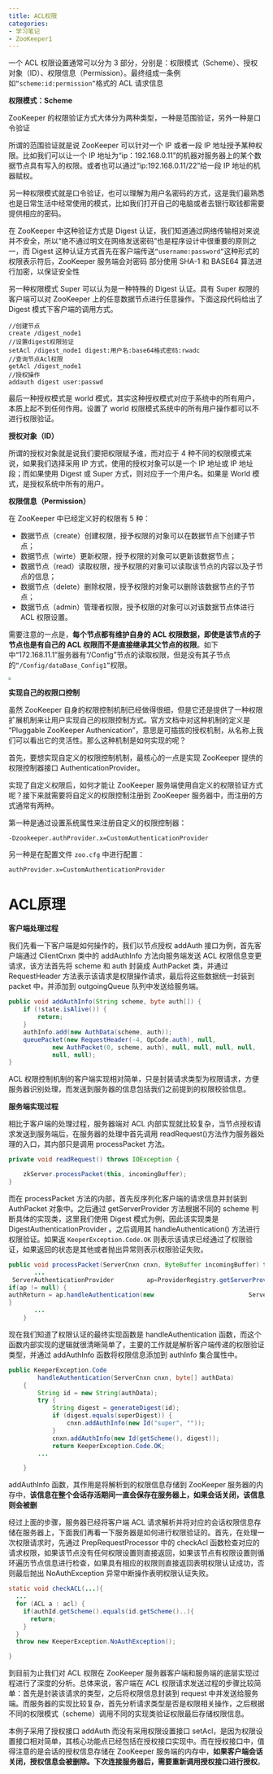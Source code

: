 ```yaml
---
title: ACL权限
categories: 
- 学习笔记
- ZooKeeper1
---
```


一个 ACL 权限设置通常可以分为 3 部分，分别是：权限模式（Scheme）、授权对象（ID）、权限信息（Permission）。最终组成一条例如`“scheme:id:permission”`格式的 ACL 请求信息

**权限模式：Scheme**

ZooKeeper 的权限验证方式大体分为两种类型，一种是范围验证，另外一种是口令验证

所谓的范围验证就是说 ZooKeeper 可以针对一个 IP 或者一段 IP 地址授予某种权限。比如我们可以让一个 IP 地址为“ip：192.168.0.11”的机器对服务器上的某个数据节点具有写入的权限。或者也可以通过“ip:192.168.0.11/22”给一段 IP 地址的机器赋权。

另一种权限模式就是口令验证，也可以理解为用户名密码的方式，这是我们最熟悉也是日常生活中经常使用的模式，比如我们打开自己的电脑或者去银行取钱都需要提供相应的密码。

在 ZooKeeper 中这种验证方式是 Digest 认证，我们知道通过网络传输相对来说并不安全，所以“绝不通过明文在网络发送密码”也是程序设计中很重要的原则之一，而 Digest 这种认证方式首先在客户端传送`“username:password”`这种形式的权限表示符后，ZooKeeper 服务端会对密码 部分使用 SHA-1 和 BASE64 算法进行加密，以保证安全性

另一种权限模式 Super 可以认为是一种特殊的 Digest 认证。具有 Super 权限的客户端可以对 ZooKeeper 上的任意数据节点进行任意操作。下面这段代码给出了 Digest 模式下客户端的调用方式。

```
//创建节点
create /digest_node1
//设置digest权限验证
setAcl /digest_node1 digest:用户名:base64格式密码:rwadc 
//查询节点Acl权限
getAcl /digest_node1 
//授权操作
addauth digest user:passwd
```

最后一种授权模式是 world 模式，其实这种授权模式对应于系统中的所有用户，本质上起不到任何作用。设置了 world 权限模式系统中的所有用户操作都可以不进行权限验证。

**授权对象（ID）**

所谓的授权对象就是说我们要把权限赋予谁，而对应于 4 种不同的权限模式来说，如果我们选择采用 IP 方式，使用的授权对象可以是一个 IP 地址或 IP 地址段；而如果使用 Digest 或 Super 方式，则对应于一个用户名。如果是 World 模式，是授权系统中所有的用户。

**权限信息（Permission）**

在 ZooKeeper 中已经定义好的权限有 5 种：

- 数据节点（create）创建权限，授予权限的对象可以在数据节点下创建子节点；
- 数据节点（wirte）更新权限，授予权限的对象可以更新该数据节点；
- 数据节点（read）读取权限，授予权限的对象可以读取该节点的内容以及子节点的信息；
- 数据节点（delete）删除权限，授予权限的对象可以删除该数据节点的子节点；
- 数据节点（admin）管理者权限，授予权限的对象可以对该数据节点体进行 ACL 权限设置。

需要注意的一点是，**每个节点都有维护自身的 ACL 权限数据，即使是该节点的子节点也是有自己的 ACL 权限而不是直接继承其父节点的权限**。如下中“172.168.11.1”服务器有“/Config”节点的读取权限，但是没有其子节点的`“/Config/dataBase_Config1”`权限。

<img src="https://xiaoflyfish.oss-cn-beijing.aliyuncs.com/image/20210215172314.png" style="zoom:33%;" />

**实现自己的权限口控制**

虽然 ZooKeeper 自身的权限控制机制已经做得很细，但是它还是提供了一种权限扩展机制来让用户实现自己的权限控制方式。官方文档中对这种机制的定义是 “Pluggable ZooKeeper Authenication”，意思是可插拔的授权机制，从名称上我们可以看出它的灵活性。那么这种机制是如何实现的呢？

首先，要想实现自定义的权限控制机制，最核心的一点是实现 ZooKeeper 提供的权限控制器接口 AuthenticationProvider。

实现了自定义权限后，如何才能让 ZooKeeper 服务端使用自定义的权限验证方式呢？接下来就需要将自定义的权限控制注册到 ZooKeeper 服务器中，而注册的方式通常有两种。

第一种是通过设置系统属性来注册自定义的权限控制器：

```
-Dzookeeper.authProvider.x=CustomAuthenticationProvider
```

另一种是在配置文件 `zoo.cfg` 中进行配置：

```
authProvider.x=CustomAuthenticationProvider
```

# ACL原理

**客户端处理过程**

我们先看一下客户端是如何操作的，我们以节点授权 addAuth 接口为例，首先客户端通过 ClientCnxn 类中的 addAuthInfo 方法向服务端发送 ACL 权限信息变更请求，该方法首先将 scheme 和 auth 封装成 AuthPacket 类，并通过 RequestHeader 方法表示该请求是权限操作请求，最后将这些数据统一封装到 packet 中，并添加到 outgoingQueue 队列中发送给服务端。

```java
public void addAuthInfo(String scheme, byte auth[]) {
    if (!state.isAlive()) {
        return;
    }
    authInfo.add(new AuthData(scheme, auth));
    queuePacket(new RequestHeader(-4, OpCode.auth), null,
            new AuthPacket(0, scheme, auth), null, null, null, null,
            null, null);
}
```

ACL 权限控制机制的客户端实现相对简单，只是封装请求类型为权限请求，方便服务器识别处理，而发送到服务器的信息包括我们之前提到的权限校验信息。

**服务端实现过程**

相比于客户端的处理过程，服务器端对 ACL 内部实现就比较复杂，当节点授权请求发送到服务端后，在服务器的处理中首先调用 readRequest()方法作为服务器处理的入口，其内部只是调用 processPacket 方法。

```java
private void readRequest() throws IOException {

    zkServer.processPacket(this, incomingBuffer);
}
```

而在 processPacket 方法的内部，首先反序列化客户端的请求信息并封装到 AuthPacket 对象中。之后通过 getServerProvider 方法根据不同的 scheme 判断具体的实现类，这里我们使用 Digest 模式为例，因此该实现类是 DigestAuthenticationProvider 。之后调用其 handleAuthentication() 方法进行权限验证。如果返 `KeeperException.Code.OK` 则表示该请求已经通过了权限验证，如果返回的状态是其他或者抛出异常则表示权限验证失败。

```java
public void processPacket(ServerCnxn cnxn, ByteBuffer incomingBuffer) throws IOException {
       ...
 ServerAuthenticationProvider         ap=ProviderRegistry.getServerProvider(scheme);
if(ap != null) {
authReturn = ap.handleAuthentication(new                          ServerAuthenticationProvider.ServerObjs(this, cnxn), authPacket.getAuth());
}
       ...
    }
```

现在我们知道了权限认证的最终实现函数是 handleAuthentication 函数，而这个函数内部实现的逻辑就很清晰简单了，主要的工作就是解析客户端传递的权限验证类型，并通过 addAuthInfo 函数将权限信息添加到 authInfo 集合属性中。

```java
public KeeperException.Code 
        handleAuthentication(ServerCnxn cnxn, byte[] authData)
    {
        String id = new String(authData);
        try {
            String digest = generateDigest(id);
            if (digest.equals(superDigest)) {
                cnxn.addAuthInfo(new Id("super", ""));
            }
            cnxn.addAuthInfo(new Id(getScheme(), digest));
            return KeeperException.Code.OK;
       	...

    }
```

addAuthInfo 函数，其作用是将解析到的权限信息存储到 ZooKeeper 服务器的内存中，**该信息在整个会话存活期间一直会保存在服务器上，如果会话关闭，该信息则会被删**

经过上面的步骤，服务器已经将客户端 ACL 请求解析并将对应的会话权限信息存储在服务器上，下面我们再看一下服务器是如何进行权限验证的。首先，在处理一次权限请求时，先通过 PrepRequestProcessor 中的 checkAcl 函数检查对应的请求权限，如果该节点没有任何权限设置则直接返回，如果该节点有权限设置则循环遍历节点信息进行检查，如果具有相应的权限则直接返回表明权限认证成功，否则最后抛出 NoAuthException 异常中断操作表明权限认证失败。

```java
static void checkACL(...){
  ...
  for (ACL a : acl) {
    if(authId.getScheme().equals(id.getScheme()..){
      return;
    }
  }
  throw new KeeperException.NoAuthException();

}
```

到目前为止我们对 ACL 权限在 ZooKeeper 服务器客户端和服务端的底层实现过程进行了深度的分析。总体来说，客户端在 ACL 权限请求发送过程的步骤比较简单：首先是封装该请求的类型，之后将权限信息封装到 request 中并发送给服务端。而服务器的实现比较复杂，首先分析请求类型是否是权限相关操作，之后根据不同的权限模式（scheme）调用不同的实现类验证权限最后存储权限信息。

本例子采用了授权接口 addAuth 而没有采用权限设置接口 setAcl，是因为权限设置接口相对简单，其核心功能点已经包括在授权接口实现中。而在授权接口中，值得注意的是会话的授权信息存储在 ZooKeeper 服务端的内存中，**如果客户端会话关闭，授权信息会被删除。下次连接服务器后，需要重新调用授权接口进行授权**。